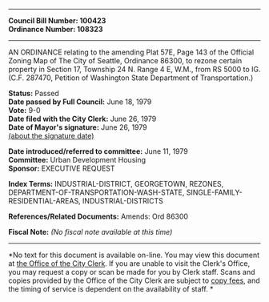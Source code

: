 * * * * *  
  
**Council Bill Number: [](#h0)[](#h2)100423**   
**Ordinance Number: 108323**  
  
* * * * *  
  
AN ORDINANCE relating to the amending Plat 57E, Page 143 of the Official Zoning Map of The City of Seattle, Ordinance 86300, to rezone certain property in Section 17, Township 24 N. Range 4 E, W.M., from RS 5000 to IG. (C.F. 287470, Petition of Washington State Department of Transportation.)  
  
**Status:** Passed   
**Date passed by Full Council:** June 18, 1979   
**Vote:** 9-0   
**Date filed with the City Clerk:** June 26, 1979   
**Date of Mayor's signature:** June 26, 1979   
[(about the signature date)](/~public/approvaldate.htm)   
  
  
**Date introduced/referred to committee:** June 11, 1979   
**Committee:** Urban Development Housing   
**Sponsor:** EXECUTIVE REQUEST   
  
**Index Terms:** INDUSTRIAL-DISTRICT, GEORGETOWN, REZONES, DEPARTMENT-OF-TRANSPORTATION-WASH-STATE, SINGLE-FAMILY-RESIDENTIAL-AREAS, INDUSTRIAL-DISTRICTS  
  
**References/Related Documents:** Amends: Ord 86300  
  
**Fiscal Note:** *(No fiscal note available at this time)*  
  
* * * * *  
  
*No text for this document is available on-line. You may view this document at [the Office of the City Clerk](http://www.seattle.gov/leg/clerk/contactUs.htm). If you are unable to visit the Clerk's Office, you may request a copy or scan be made for you by Clerk staff. Scans and copies provided by the Office of the City Clerk are subject to [copy fees](http://clerk.seattle.gov/~public/clerkfees.htm), and the timing of service is dependent on the availability of staff. *  
  
  
